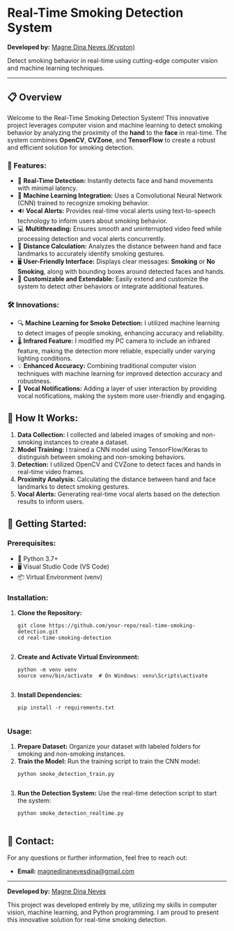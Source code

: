 <!DOCTYPE html>
<html lang="en">
<head>
    <meta charset="UTF-8">
    <meta name="viewport" content="width=device-width, initial-scale=1.0">
    
</head>
<body>

<h1>Real-Time Smoking Detection System</h1>

<p><strong>Developed by:</strong> <a href="mailto:magnedinanevesdina@gmail.com">Magne Dina Neves (Krypton)</a></p>
<p>Detect smoking behavior in real-time using cutting-edge computer vision and machine learning techniques.</p>

<hr>

<h2>📋 Overview</h2>
<p>Welcome to the Real-Time Smoking Detection System! This innovative project leverages computer vision and machine learning to detect smoking behavior by analyzing the proximity of the <strong>hand</strong> to the <strong>face</strong> in real-time. The system combines <strong>OpenCV</strong>, <strong>CVZone</strong>, and <strong>TensorFlow</strong> to create a robust and efficient solution for smoking detection.</p>

<h3>🌟 Features:</h3>
<ul>
    <li>🚀 <strong>Real-Time Detection:</strong> Instantly detects face and hand movements with minimal latency.</li>
    <li>🧠 <strong>Machine Learning Integration:</strong> Uses a Convolutional Neural Network (CNN) trained to recognize smoking behavior.</li>
    <li>🔊 <strong>Vocal Alerts:</strong> Provides real-time vocal alerts using text-to-speech technology to inform users about smoking behavior.</li>
    <li>💻 <strong>Multithreading:</strong> Ensures smooth and uninterrupted video feed while processing detection and vocal alerts concurrently.</li>
    <li>📏 <strong>Distance Calculation:</strong> Analyzes the distance between hand and face landmarks to accurately identify smoking gestures.</li>
    <li>🖥️ <strong>User-Friendly Interface:</strong> Displays clear messages: <strong>Smoking</strong> or <strong>No Smoking</strong>, along with bounding boxes around detected faces and hands.</li>
    <li>🔧 <strong>Customizable and Extendable:</strong> Easily extend and customize the system to detect other behaviors or integrate additional features.</li>
</ul>

<h3>🛠️ Innovations:</h3>
<ul>
    <li>🔍 <strong>Machine Learning for Smoke Detection:</strong> I utilized machine learning to detect images of people smoking, enhancing accuracy and reliability.</li>
    <li>🌡️ <strong>Infrared Feature:</strong> I modified my PC camera to include an infrared feature, making the detection more reliable, especially under varying lighting conditions.</li>
    <li>💡 <strong>Enhanced Accuracy:</strong> Combining traditional computer vision techniques with machine learning for improved detection accuracy and robustness.</li>
    <li>📢 <strong>Vocal Notifications:</strong> Adding a layer of user interaction by providing vocal notifications, making the system more user-friendly and engaging.</li>
</ul>

<h2>📝 How It Works:</h2>
<ol>
    <li><strong>Data Collection:</strong> I collected and labeled images of smoking and non-smoking instances to create a dataset.</li>
    <li><strong>Model Training:</strong> I trained a CNN model using TensorFlow/Keras to distinguish between smoking and non-smoking behaviors.</li>
    <li><strong>Detection:</strong> I utilized OpenCV and CVZone to detect faces and hands in real-time video frames.</li>
    <li><strong>Proximity Analysis:</strong> Calculating the distance between hand and face landmarks to detect smoking gestures.</li>
    <li><strong>Vocal Alerts:</strong> Generating real-time vocal alerts based on the detection results to inform users.</li>
</ol>

<h2>🚀 Getting Started:</h2>
<h3>Prerequisites:</h3>
<ul>
    <li>🐍 Python 3.7+</li>
    <li>🖥️ Visual Studio Code (VS Code)</li>
    <li>📦 Virtual Environment (venv)</li>
</ul>

<h3>Installation:</h3>
<ol>
    <li><strong>Clone the Repository:</strong></li>
    <pre><code>git clone https://github.com/your-repo/real-time-smoking-detection.git
cd real-time-smoking-detection
    </code></pre>
    <li><strong>Create and Activate Virtual Environment:</strong></li>
    <pre><code>python -m venv venv
source venv/bin/activate  # On Windows: venv\Scripts\activate
    </code></pre>
    <li><strong>Install Dependencies:</strong></li>
    <pre><code>pip install -r requirements.txt
    </code></pre>
</ol>

<h3>Usage:</h3>
<ol>
    <li><strong>Prepare Dataset:</strong> Organize your dataset with labeled folders for smoking and non-smoking instances.</li>
    <li><strong>Train the Model:</strong> Run the training script to train the CNN model:</li>
    <pre><code>python smoke_detection_train.py
    </code></pre>
    <li><strong>Run the Detection System:</strong> Use the real-time detection script to start the system:</li>
    <pre><code>python smoke_detection_realtime.py
    </code></pre>
</ol>

<h2>📧 Contact:</h2>
<p>For any questions or further information, feel free to reach out:</p>
<ul>
    <li><strong>Email:</strong> <a href="mailto:magnedinanevesdina@gmail.com">magnedinanevesdina@gmail.com</a></li>
</ul>

<hr>

<p><strong>Developed by:</strong> <a href="mailto:magnedinanevesdina@gmail.com">Magne Dina Neves</a></p>
<p>This project was developed entirely by me, utilizing my skills in computer vision, machine learning, and Python programming. I am proud to present this innovative solution for real-time smoking detection.</p>

</body>
</html>

